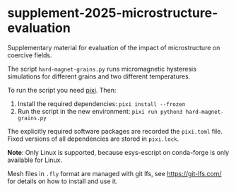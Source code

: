 # supplement-2025-microstructure-evaluation
Supplementary material for evaluation of the impact of microstructure on coercive fields.

The script `hard-magnet-grains.py` runs micromagnetic hysteresis simulations for
different grains and two different temperatures.

To run the script you need [pixi](https://pixi.sh). Then:

1. Install the required dependencies: `pixi install --frozen`
2. Run the script in the new environment: `pixi run python3 hard-magnet-grains.py`

The explicitly required software packages are recorded the `pixi.toml` file.
Fixed versions of all dependencies are stored in `pixi.lock`.

**Note**: Only Linux is supported, because esys-escript on conda-forge is only available for Linux.

Mesh files in `.fly` format are managed with git lfs, see https://git-lfs.com/ for details on how 
to install and use it.
